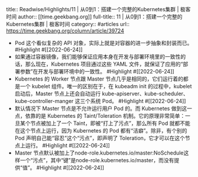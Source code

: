 title:: Readwise/Highlights/11 | 从0到1：搭建一个完整的Kubernetes集群 | 极客时间
author:: [[time.geekbang.org]]
full-title:: 11 | 从0到1：搭建一个完整的Kubernetes集群 | 极客时间
category:: #articles
url:: https://time.geekbang.org/column/article/39724
- Pod 这个看似复杂的 API 对象，实际上就是对容器的进一步抽象和封装而已。 #Highlight #[[2022-06-24]]
- 如果通过容器镜像，我们能够保证应用本身在开发与部署环境里的一致性的话，那么现在，Kubernetes 项目通过这些 YAML 文件，就保证了应用的“部署参数”在开发与部署环境中的一致性。 #Highlight #[[2022-06-24]]
- Kubernetes 的 Worker 节点跟 Master 节点几乎是相同的，它们运行着的都是一个 kubelet 组件。唯一的区别在于，在 kubeadm init 的过程中，kubelet 启动后，Master 节点上还会自动运行 kube-apiserver、kube-scheduler、kube-controller-manger 这三个系统 Pod。 #Highlight #[[2022-06-24]]
- 默认情况下 Master 节点是不允许运行用户 Pod 的。而 Kubernetes 做到这一点，依靠的是 Kubernetes 的 Taint/Toleration 机制。它的原理非常简单：一旦某个节点被加上了一个 Taint，即被“打上了污点”，那么所有 Pod 就都不能在这个节点上运行，因为 Kubernetes 的 Pod 都有“洁癖”。除非，有个别的 Pod 声明自己能“容忍”这个“污点”，即声明了 Toleration，它才可以在这个节点上运行。 #Highlight #[[2022-06-24]]
- Master 节点默认被加上了node-role.kubernetes.io/master:NoSchedule这样一个“污点”，其中“键”是node-role.kubernetes.io/master，而没有提供“值”。 #Highlight #[[2022-06-24]]